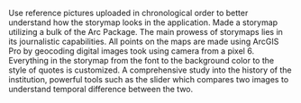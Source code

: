 Use reference pictures uploaded in chronological order to better understand how the storymap looks in the application.
Made a storymap utilizing a bulk of the Arc Package.
The main prowess of storymaps lies in its journalistic capabilities.
All points on the maps are made using ArcGIS Pro by geocoding digital images took using camera from a pixel 6.
Everything in the storymap from the font to the background color to the style of quotes is customized.
A comprehensive study into the history of the institution, powerful tools such as the slider which compares two images to understand temporal difference between the two.
